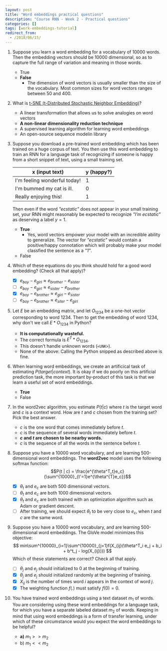 ```yaml
---
layout: post
title: "Word embeddings practical questions"
description: "Course RNN - Week 2 - Practical questions"
categories: []
tags: [work-embeddings-tutorial]
redirect_from:
  - /2018/06/15/
---
```



1. Suppose you learn a word embedding for a vocabulary of 10000 words. Then the embedding vectors should be 10000 dimensional, so as to capture the full range of variation and meaning in those words.
    + True
    + **False**
      + The dimension of word vectors is usually smaller than the size of the vocabulary. Most common sizes for word vectors ranges between 50 and 400.

2. What is [t-SNE (t-Distributed Stochastic Neighbor Embedding)](https://lvdmaaten.github.io/tsne/)?
    + A linear transformation that allows us to solve analogies on word vectors
    + **A non-linear dimensionality reduction technique**
    + A supervised learning algorithm for learning word embeddings
    + An open-source sequence modelin library

3. Suppose you download a pre-trained word embedding which has been trained on a huge corpus of text. You then use this word embedding to train an RNN for a language task of recognizing if someone is happy from a short snippet of text, using a small training set.

    | x (input text)               | y (happy?) |
    |------------------------------|------------|
    | I'm feeling wonderful today! | 1          |
    | I'm bummed my cat is ill.    | 0          |
    | Really enjoying this!        | 1          |

    Then even if the word *"ecstatic"* does not appear in your small training set, your RNN might reasonably be expected to recognize *"I’m ecstatic"* as deserving a label $y=1$.
    + **True**
        + Yes, word vectors empower your model with an incredible ability to generalize. The vector for *"ecstatic"* would contain a positive/happy connotation which will probably make your model classfied the sentence as a *"1"*.
    + False

4. Which of these equations do you think should hold for a good word embedding? (Check all that apply)?
    + [x] $e_{boy} - e_{girl} \approx e_{brother} - e_{sister}$
    + [ ] $e_{boy} - e_{girl} \approx e_{sister} - e_{brother}$
    + [x] $e_{boy} - e_{brother} \approx e_{girl} - e_{sister}$
    + [ ] $e_{boy} - e_{brother} \approx e_{siter} - e_{girl}$

5. Let $E$ be an embedding matrix, and let $O_{1234}$ be a one-hot vector corresponding to word 1234. Then to get the embedding of word 1234, why don't we call $E * O_{1234}$ in Python?
    + **It is computationally wasteful.**
    + The correct formula is $E^T * O_{1234}$.
    + This doesn't handle unknown words (`<UNK>`).
    + None of the above: Calling the Python snipped as described above is fine.

6. When learning word embeddings, we create an artificical task of estimating $P(target | context)$. It is okay if we do poorly on this artificial prediction task, the more important by-product of this task is that we learn a useful set of word embeddings.
    + **True**
    + False

7. In the word2vec algorithm, you estimate $P(t | c )$ where $t$ is the target word and $c$ is a context word. How are $t$ and $c$ chosen from the training set? Pick the best answer.
    + $c$ is the one word that comes immediately before $t$.
    + $c$ is the sequence of several words immediately before $t$.
    + **$c$ and $t$ are chosen to be nearby words.**
    + $c$ is the sequence of all the words in the sentence before $t$.

8. Suppose you have a 10000 word vocabulary, and are learning 500-dimensional word embeddings. The **word2vec** model uses the following softmax function:
    $$P(t | c) =  \frac{e^{\theta^T_t}e_c}{\sum^{10000}_{t'=1}e^{\theta^{T}e_c}}$$
    + [x] $\theta_t$ and $e_c$ are both 500 dimensional vectors.
    + [ ] $\theta_t$ and $e_c$ are both 1000 dimensional vectors.
    + [x] $\theta_t$ and $e_c$ are both trained with an optimization algorithm such as Adam or gradient descent.
    + [ ] After training, we should expect $\theta_t$ to be very close to $e_c$, when $t$ and $c$ are the same word.

9. Suppose you have a 10000 word vocabulary, and are learning 500-dimensional word embeddings. The GloVe model minimizes this objective:
    $$ min\sum^{10000}_{i=1}\sum^{10000}_{j=1}f(X_{ij}(\theta^T_i e_j + b_i + b^t_j - log(X_{ij}))) $$
    Which of these statements are correct? Check all that apply.
    + [ ] $\theta_j$ and $e_j$ should initialized to $0$ at the beginning of training. 
    + [x] $\theta_j$ and $e_j$ should initialized randomly at the beginning of training.
    + [x] $X_{ij}$ is the number of times word $i$ appears in the context of word $j$.
    + [x] The weighting function $f(.)$ must satisfy $f(0) = 0$.

10. You have trained word embeddings using a text dataset $m_1$ of words. You are considering using these word embeddings for a language task, for which you have a separate labeled dataset $m_2$ of words. Keeping in mind that using word embeddings is a form of transfer learning, under which of these circumstance would you expect the word embeddings to be helpful?
    + **a)** $m_1 >> m_2$
    + b) $m_1 << m_2$
